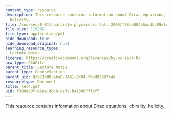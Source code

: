 ```yaml
---
content_type: resource
description: This resource contains information about Dirac equations, chirality,
  helicity.
file: /courses/8-811-particle-physics-ii-fall-2005/f38de00fb5aedbc89efcb4130b7ff3ff_lec4.pdf
file_size: 119282
file_type: application/pdf
hide_download: true
hide_download_original: null
learning_resource_types:
- Lecture Notes
license: https://creativecommons.org/licenses/by-nc-sa/4.0/
ocw_type: OCWFile
parent_title: Lecture Notes
parent_type: CourseSection
parent_uid: 8c971b08-abe8-1461-0c04-fbbd833d7c4d
resourcetype: Document
title: lec4.pdf
uid: f38de00f-b5ae-dbc8-9efc-b4130b7ff3ff
---
```

This resource contains information about Dirac equations, chirality, helicity.